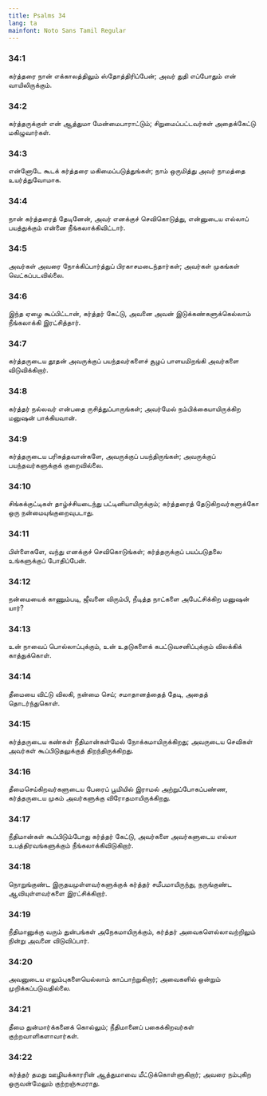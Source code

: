 ```yaml
---
title: Psalms 34
lang: ta
mainfont: Noto Sans Tamil Regular
---
```


###  34:1

கர்த்தரை நான் எக்காலத்திலும் ஸ்தோத்திரிப்பேன்; அவர் துதி எப்போதும் என் வாயிலிருக்கும்.

###  34:2

கர்த்தருக்குள் என் ஆத்துமா மேன்மைபாராட்டும்; சிறுமைப்பட்டவர்கள் அதைக்கேட்டு மகிழுவார்கள்.

###  34:3

என்னோடே கூடக் கர்த்தரை மகிமைப்படுத்துங்கள்; நாம் ஒருமித்து அவர் நாமத்தை உயர்த்துவோமாக.

###  34:4

நான் கர்த்தரைத் தேடினேன், அவர் எனக்குச் செவிகொடுத்து, என்னுடைய எல்லாப் பயத்துக்கும் என்னை நீங்கலாக்கிவிட்டார்.

###  34:5

அவர்கள் அவரை நோக்கிப்பார்த்துப் பிரகாசமடைந்தார்கள்; அவர்கள் முகங்கள் வெட்கப்படவில்லை.

###  34:6

இந்த ஏழை கூப்பிட்டான், கர்த்தர் கேட்டு, அவனை அவன் இடுக்கண்களுக்கெல்லாம் நீங்கலாக்கி இரட்சித்தார்.

###  34:7

கர்த்தருடைய தூதன் அவருக்குப் பயந்தவர்களைச் சூழப் பாளயமிறங்கி அவர்களை விடுவிக்கிறார்.

###  34:8

கர்த்தர் நல்லவர் என்பதை ருசித்துப்பாருங்கள்; அவர்மேல் நம்பிக்கையாயிருக்கிற மனுஷன் பாக்கியவான்.

###  34:9

கர்த்தருடைய பரிசுத்தவான்களே, அவருக்குப் பயந்திருங்கள்; அவருக்குப் பயந்தவர்களுக்குக் குறைவில்லை.

###  34:10

சிங்கக்குட்டிகள் தாழ்ச்சியடைந்து பட்டினியாயிருக்கும்; கர்த்தரைத் தேடுகிறவர்களுக்கோ ஒரு நன்மையுங்குறைவுபடாது.

###  34:11

பிள்ளைகளே, வந்து எனக்குச் செவிகொடுங்கள்; கர்த்தருக்குப் பயப்படுதலை உங்களுக்குப் போதிப்பேன்.

###  34:12

நன்மையைக் காணும்படி, ஜீவனை விரும்பி, நீடித்த நாட்களை அபேட்சிக்கிற மனுஷன் யார்?

###  34:13

உன் நாவைப் பொல்லாப்புக்கும், உன் உதடுகளைக் கபட்டுவசனிப்புக்கும் விலக்கிக் காத்துக்கொள்.

###  34:14

தீமையை விட்டு விலகி, நன்மை செய்; சமாதானத்தைத் தேடி, அதைத் தொடர்ந்துகொள்.

###  34:15

கர்த்தருடைய கண்கள் நீதிமான்கள்மேல் நோக்கமாயிருக்கிறது; அவருடைய செவிகள் அவர்கள் கூப்பிடுதலுக்குத் திறந்திருக்கிறது.

###  34:16

தீமைசெய்கிறவர்களுடைய பேரைப் பூமியில் இராமல் அற்றுப்போகப்பண்ண, கர்த்தருடைய முகம் அவர்களுக்கு விரோதமாயிருக்கிறது.

###  34:17

நீதிமான்கள் கூப்பிடும்போது கர்த்தர் கேட்டு, அவர்களை அவர்களுடைய எல்லா உபத்திரவங்களுக்கும் நீங்கலாக்கிவிடுகிறார்.

###  34:18

நொறுங்குண்ட இருதயமுள்ளவர்களுக்குக் கர்த்தர் சமீபமாயிருந்து, நருங்குண்ட ஆவியுள்ளவர்களை இரட்சிக்கிறார்.

###  34:19

நீதிமானுக்கு வரும் துன்பங்கள் அநேகமாயிருக்கும், கர்த்தர் அவைகளெல்லாவற்றிலும் நின்று அவனை விடுவிப்பார்.

###  34:20

அவனுடைய எலும்புகளையெல்லாம் காப்பாற்றுகிறார்; அவைகளில் ஒன்றும் முறிக்கப்படுவதில்லை.

###  34:21

தீமை துன்மார்க்கனைக் கொல்லும்; நீதிமானைப் பகைக்கிறவர்கள் குற்றவாளிகளாவார்கள்.

###  34:22

கர்த்தர் தமது ஊழியக்காரரின் ஆத்துமாவை மீட்டுக்கொள்ளுகிறார்; அவரை நம்புகிற ஒருவன்மேலும் குற்றஞ்சுமராது.


